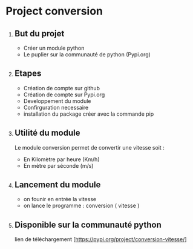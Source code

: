 # Project conversion

1.  ##  But du projet

    -   Créer un module python
    -   Le puplier sur la communauté de python (Pypi.org)

2.  ##  Etapes

    -   Création de compte sur github
    -   Création de compte sur Pypi.org
    -   Developpement du module
    -   Confirguration necessaire 
    -   installation du package créer avec la commande pip

3.  ##  Utilité du module
    
    Le module conversion permet de convertir une vitesse soit : 

    -   En Kilomètre par heure (Km/h)
    -   En mètre par séconde (m/s)

4.  ##  Lancement du module

    -   on founir en entrée la vitesse 
    -   on lance le programme : conversion ( vitesse )

5.  ##  Disponible sur la communauté python

    lien de téléchargement [https://pypi.org/project/conversion-vitesse/]